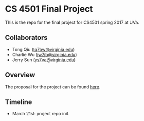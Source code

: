 # CS 4501 Final Project

This is the repo for the final project for CS4501 spring 2017 at UVa. 

Collaborators
-----

- Tong Qiu ([tq7bw@virginia.edu](mailto:tq7bw@virginia.edu))
- Charlie Wu ([jw7jb@virginia.edu](mailto:jw7jb@virginia.edu))
- Jerry Sun ([ys7va@virginia.edu](mailto:ys7va@virginia.edu))

Overview
-----

The proposal for the project can be found [here](proposal.md).

Timeline
-----

- March 21st: project repo init.
